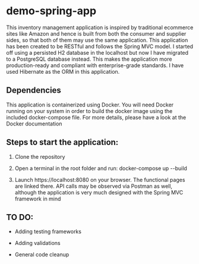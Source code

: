 # demo-spring-app
This inventory management application is inspired by traditional ecommerce sites like Amazon and hence is built from both the consumer and supplier sides, so that both of them may use the same application. This application has been created to be RESTful and follows the Spring MVC model. I started off using a persisted H2 database in the localhost but now I have migrated to a PostgreSQL database instead. This makes the application more production-ready and compliant with enterprise-grade standards. I have used Hibernate as the ORM in this application.

## Dependencies

This application is containerized using Docker. You will need Docker running on your system in order to build the docker image using the included docker-compose file. For more details, please have a look at the Docker documentation

## Steps to start the application:

1. Clone the repository

2. Open a terminal in the root folder and run: docker-compose up --build

3. Launch https://localhost:8080 on your browser. The functional pages are linked there. API calls may be observed via Postman as well, although the application is very much designed with the Spring MVC framework in mind

## TO DO:

- Adding testing frameworks

- Adding validations

- General code cleanup
